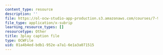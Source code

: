 ```yaml
---
content_type: resource
description: ''
file: https://ol-ocw-studio-app-production.s3.amazonaws.com/courses/7-91j-foundations-of-computational-and-systems-biology-spring-2014/01a4b4edbdb1952ea7a16e1a3a071515_kUN6rJ21Hno.srt
file_type: application/x-subrip
learning_resource_types: []
resourcetype: Other
title: 3play caption file
type: OCWFile
uid: 01a4b4ed-bdb1-952e-a7a1-6e1a3a071515
---
```

